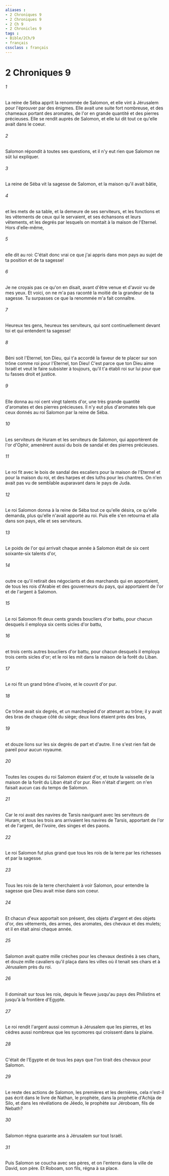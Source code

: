 ```yaml
---
aliases : 
- 2 Chroniques 9
- 2 Chroniques 9
- 2 Ch 9
- 2 Chronicles 9
tags : 
- Bible/2Ch/9
- français
cssclass : français
---
```


# 2 Chroniques 9

###### 1
La reine de Séba apprit la renommée de Salomon, et elle vint à Jérusalem pour l'éprouver par des énigmes. Elle avait une suite fort nombreuse, et des chameaux portant des aromates, de l'or en grande quantité et des pierres précieuses. Elle se rendit auprès de Salomon, et elle lui dit tout ce qu'elle avait dans le coeur.
###### 2
Salomon répondit à toutes ses questions, et il n'y eut rien que Salomon ne sût lui expliquer.
###### 3
La reine de Séba vit la sagesse de Salomon, et la maison qu'il avait bâtie,
###### 4
et les mets de sa table, et la demeure de ses serviteurs, et les fonctions et les vêtements de ceux qui le servaient, et ses échansons et leurs vêtements, et les degrés par lesquels on montait à la maison de l'Eternel. Hors d'elle-même,
###### 5
elle dit au roi: C'était donc vrai ce que j'ai appris dans mon pays au sujet de ta position et de ta sagesse!
###### 6
Je ne croyais pas ce qu'on en disait, avant d'être venue et d'avoir vu de mes yeux. Et voici, on ne m'a pas raconté la moitié de la grandeur de ta sagesse. Tu surpasses ce que la renommée m'a fait connaître.
###### 7
Heureux tes gens, heureux tes serviteurs, qui sont continuellement devant toi et qui entendent ta sagesse!
###### 8
Béni soit l'Eternel, ton Dieu, qui t'a accordé la faveur de te placer sur son trône comme roi pour l'Eternel, ton Dieu! C'est parce que ton Dieu aime Israël et veut le faire subsister à toujours, qu'il t'a établi roi sur lui pour que tu fasses droit et justice.
###### 9
Elle donna au roi cent vingt talents d'or, une très grande quantité d'aromates et des pierres précieuses. Il n'y eut plus d'aromates tels que ceux donnés au roi Salomon par la reine de Séba.
###### 10
Les serviteurs de Huram et les serviteurs de Salomon, qui apportèrent de l'or d'Ophir, amenèrent aussi du bois de sandal et des pierres précieuses.
###### 11
Le roi fit avec le bois de sandal des escaliers pour la maison de l'Eternel et pour la maison du roi, et des harpes et des luths pour les chantres. On n'en avait pas vu de semblable auparavant dans le pays de Juda.
###### 12
Le roi Salomon donna à la reine de Séba tout ce qu'elle désira, ce qu'elle demanda, plus qu'elle n'avait apporté au roi. Puis elle s'en retourna et alla dans son pays, elle et ses serviteurs.
###### 13
Le poids de l'or qui arrivait chaque année à Salomon était de six cent soixante-six talents d'or,
###### 14
outre ce qu'il retirait des négociants et des marchands qui en apportaient, de tous les rois d'Arabie et des gouverneurs du pays, qui apportaient de l'or et de l'argent à Salomon.
###### 15
Le roi Salomon fit deux cents grands boucliers d'or battu, pour chacun desquels il employa six cents sicles d'or battu,
###### 16
et trois cents autres boucliers d'or battu, pour chacun desquels il employa trois cents sicles d'or; et le roi les mit dans la maison de la forêt du Liban.
###### 17
Le roi fit un grand trône d'ivoire, et le couvrit d'or pur.
###### 18
Ce trône avait six degrés, et un marchepied d'or attenant au trône; il y avait des bras de chaque côté du siège; deux lions étaient près des bras,
###### 19
et douze lions sur les six degrés de part et d'autre. Il ne s'est rien fait de pareil pour aucun royaume.
###### 20
Toutes les coupes du roi Salomon étaient d'or, et toute la vaisselle de la maison de la forêt du Liban était d'or pur. Rien n'était d'argent: on n'en faisait aucun cas du temps de Salomon.
###### 21
Car le roi avait des navires de Tarsis naviguant avec les serviteurs de Huram; et tous les trois ans arrivaient les navires de Tarsis, apportant de l'or et de l'argent, de l'ivoire, des singes et des paons.
###### 22
Le roi Salomon fut plus grand que tous les rois de la terre par les richesses et par la sagesse.
###### 23
Tous les rois de la terre cherchaient à voir Salomon, pour entendre la sagesse que Dieu avait mise dans son coeur.
###### 24
Et chacun d'eux apportait son présent, des objets d'argent et des objets d'or, des vêtements, des armes, des aromates, des chevaux et des mulets; et il en était ainsi chaque année.
###### 25
Salomon avait quatre mille crèches pour les chevaux destinés à ses chars, et douze mille cavaliers qu'il plaça dans les villes où il tenait ses chars et à Jérusalem près du roi.
###### 26
Il dominait sur tous les rois, depuis le fleuve jusqu'au pays des Philistins et jusqu'à la frontière d'Egypte.
###### 27
Le roi rendit l'argent aussi commun à Jérusalem que les pierres, et les cèdres aussi nombreux que les sycomores qui croissent dans la plaine.
###### 28
C'était de l'Egypte et de tous les pays que l'on tirait des chevaux pour Salomon.
###### 29
Le reste des actions de Salomon, les premières et les dernières, cela n'est-il pas écrit dans le livre de Nathan, le prophète, dans la prophétie d'Achija de Silo, et dans les révélations de Jéedo, le prophète sur Jéroboam, fils de Nebath?
###### 30
Salomon régna quarante ans à Jérusalem sur tout Israël.
###### 31
Puis Salomon se coucha avec ses pères, et on l'enterra dans la ville de David, son père. Et Roboam, son fils, régna à sa place.
